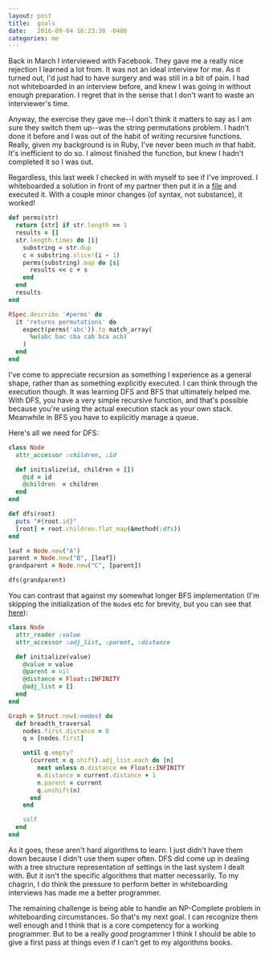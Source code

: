 ```yaml
---
layout: post
title:  goals
date:   2016-09-04 16:23:30 -0400
categories: me
---
```


Back in March I interviewed with Facebook. They gave me a really nice
rejection I learned a lot from. It was not an ideal interview for me. As
it turned out, I'd just had to have surgery and was still in a bit of
pain. I had not whiteboarded in an interview before, and knew I was going
in without enough preparation. I regret that in the sense that I don't
want to waste an interviewer's time.

Anyway, the exercise they gave me--I don't think it matters to say as I am
sure they switch them up--was the string permutations problem. I hadn't
done it before and I was out of the habit of writing recursive functions.
Really, given my background is in Ruby, I've never been much _in_ that
habit. It's inefficient to do so. I almost finished the function, but knew
I hadn't completed it so I was out.

Regardless, this last week I checked in with myself to see if I've
improved. I whiteboarded a solution in front of my partner then put it in
a [file](https://gist.github.com/mooreniemi/0df992ab45b187757069cc3aa1199757)
and executed it. With a couple minor changes (of syntax, not substance),
it worked!

```ruby
def perms(str)
  return [str] if str.length == 1
  results = []
  str.length.times do |i|
    substring = str.dup
    c = substring.slice!(i - 1)
    perms(substring).map do |s|
      results << c + s
    end
  end
  results
end

RSpec.describe '#perms' do
  it 'returns permutations' do
    expect(perms('abc')).to match_array(
      %w(abc bac cba cab bca acb)
    )
  end
end
```

I've come to appreciate recursion as something I experience as a general
shape, rather than as something explicitly executed. I can think through
the execution though. It was learning DFS and BFS that ultimately helped
me. With DFS, you have a very simple recursive function, and that's
possible because you're using the actual execution stack as your own
stack. Meanwhile in BFS you have to explicitly manage a queue.

Here's all we need for DFS:

```ruby
class Node
  attr_accessor :children, :id

  def initialize(id, children = [])
    @id = id
    @children  = children
  end
end

def dfs(root)
  puts "#{root.id}"
  [root] + root.children.flat_map(&method(:dfs))
end

leaf = Node.new("A")
parent = Node.new("B", [leaf])
grandparent = Node.new("C", [parent])

dfs(grandparent)
```

You can contrast that against my somewhat longer BFS implementation (I'm
skipping the initialization of the `Node`s etc for brevity, but you can
see that
[here](https://github.com/mooreniemi/experiments/blob/master/spec/dijkstra_spec.rb)):

```ruby
class Node
  attr_reader :value
  attr_accessor :adj_list, :parent, :distance

  def initialize(value)
    @value = value
    @parent = nil
    @distance = Float::INFINITY
    @adj_list = []
  end
end

Graph = Struct.new(:nodes) do
  def breadth_traversal
    nodes.first.distance = 0
    q = [nodes.first]

    until q.empty?
      (current = q.shift).adj_list.each do |n|
        next unless n.distance == Float::INFINITY
        n.distance = current.distance + 1
        n.parent = current
        q.unshift(n)
      end
    end

    self
  end
end
```

As it goes, these aren't hard algorithms to learn. I just didn't have them
down because I didn't use them super often. DFS did come up in dealing
with a tree structure representation of settings in the last system
I dealt with. But it isn't the specific algorithms that matter
necessarily. To my chagrin, I do think the pressure to perform better in
whiteboarding interviews has made me a better programmer.

The remaining challenge is being able to handle an NP-Complete problem in
whiteboarding circumstances. So that's my next goal. I can recognize them
well enough and I think that is a core competency for a working
programmer. But to be a really _good_ programmer I think I should be able
to give a first pass at things even if I can't get to my algorithms books.
